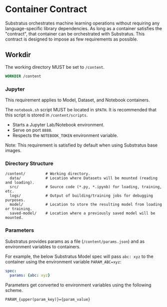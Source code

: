 # Container Contract

Substratus orchestrates machine learning operations without requiring any language-specific library dependencies. As long as a container satisfies the "contract", that container can be orchestrated with Substratus. This contract is designed to impose as few requirements as possible.

## Workdir

The working directory MUST be set to `/content`.

```Dockerfile
WORKDIR /content
```

### Jupyter

This requirement applies to Model, Dataset, and Notebook containers.

The `notebook.sh` script MUST be located in `$PATH`. It is recommended that this script is stored in `/content/scripts`.

* Starts a Jupyter Lab/Notebook environment.
* Serve on port `8888`.
* Respects the `NOTEBOOK_TOKEN` environment variable.

Note: This requirement is satisfied by default when using Substratus base images.

### Directory Structure

```
/content/         # Working directory.
  data/           # Location where Datasets will be mounted (reading and loading).
  src/            # Source code (*.py, *.ipynb) for loading, training, etc.
  logs/           # Output of building/training jobs for debugging purposes.
  model/          # Location to store the resulting model from loading or training.
  saved-model/    # Location where a previously saved model will be mounted.
```

### Parameters

Substratus provides params as a file (`/content/params.json`) and as environment variables to containers.

For example, the below Substratus Model spec will pass `abc: xyz`
to the container using the environment variable `PARAM_ABC=xyz`:

```yaml
spec:
  params: {abc: xyz}
```

Parameters get converted to environment variables using the following scheme.

`PARAM_{upper(param_key)}={param_value}`
